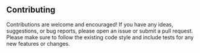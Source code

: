 ## Contributing

Contributions are welcome and encouraged! If you have any ideas, suggestions, or bug reports, please open an issue or submit a pull request. Please make sure to follow the existing code style and include tests for any new features or changes.